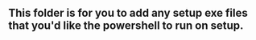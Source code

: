 ## This folder is for you to add any setup exe files that you'd like the powershell to run on setup.
